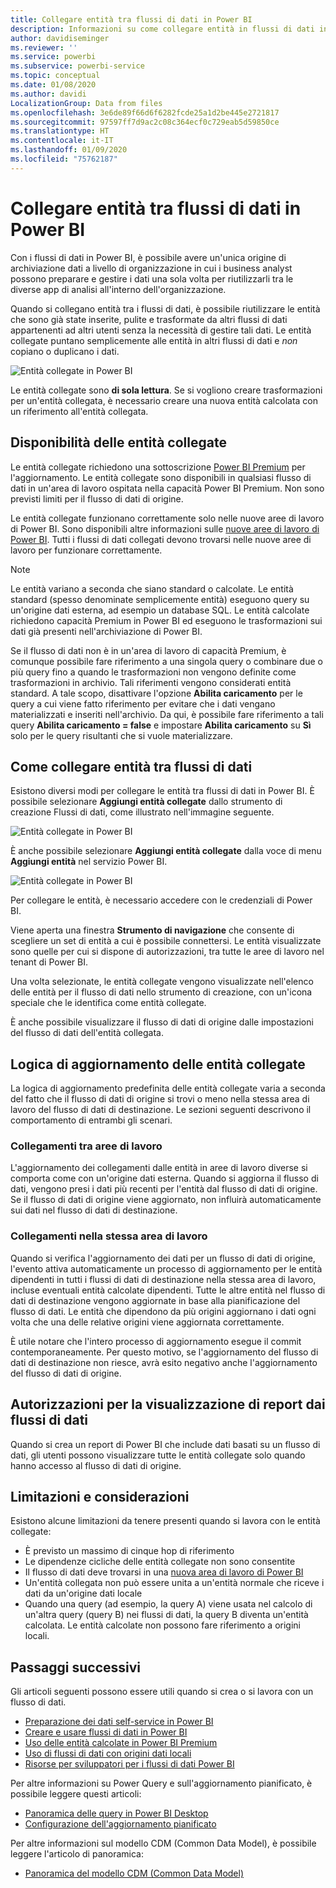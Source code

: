 ```yaml
---
title: Collegare entità tra flussi di dati in Power BI
description: Informazioni su come collegare entità in flussi di dati in Power BI
author: davidiseminger
ms.reviewer: ''
ms.service: powerbi
ms.subservice: powerbi-service
ms.topic: conceptual
ms.date: 01/08/2020
ms.author: davidi
LocalizationGroup: Data from files
ms.openlocfilehash: 3e6de89f66d6f6282fcde25a1d2be445e2721817
ms.sourcegitcommit: 97597ff7d9ac2c08c364ecf0c729eab5d59850ce
ms.translationtype: HT
ms.contentlocale: it-IT
ms.lasthandoff: 01/09/2020
ms.locfileid: "75762187"
---
```

# <a name="link-entities-between-dataflows-in-power-bi"></a>Collegare entità tra flussi di dati in Power BI

Con i flussi di dati in Power BI, è possibile avere un'unica origine di archiviazione dati a livello di organizzazione in cui i business analyst possono preparare e gestire i dati una sola volta per riutilizzarli tra le diverse app di analisi all'interno dell'organizzazione. 

Quando si collegano entità tra i flussi di dati, è possibile riutilizzare le entità che sono già state inserite, pulite e trasformate da altri flussi di dati appartenenti ad altri utenti senza la necessità di gestire tali dati. Le entità collegate puntano semplicemente alle entità in altri flussi di dati e *non* copiano o duplicano i dati.

![Entità collegate in Power BI](media/service-dataflows-linked-entities/linked-entities_00.png)

Le entità collegate sono **di sola lettura**. Se si vogliono creare trasformazioni per un'entità collegata, è necessario creare una nuova entità calcolata con un riferimento all'entità collegata.

## <a name="linked-entity-availability"></a>Disponibilità delle entità collegate

Le entità collegate richiedono una sottoscrizione [Power BI Premium](service-premium-what-is.md) per l'aggiornamento. Le entità collegate sono disponibili in qualsiasi flusso di dati in un'area di lavoro ospitata nella capacità Power BI Premium. Non sono previsti limiti per il flusso di dati di origine.

Le entità collegate funzionano correttamente solo nelle nuove aree di lavoro di Power BI. Sono disponibili altre informazioni sulle [nuove aree di lavoro di Power BI](service-create-the-new-workspaces.md). Tutti i flussi di dati collegati devono trovarsi nelle nuove aree di lavoro per funzionare correttamente.

> [!NOTE]
> Le entità variano a seconda che siano standard o calcolate. Le entità standard (spesso denominate semplicemente entità) eseguono query su un'origine dati esterna, ad esempio un database SQL. Le entità calcolate richiedono capacità Premium in Power BI ed eseguono le trasformazioni sui dati già presenti nell'archiviazione di Power BI. 
>
>Se il flusso di dati non è in un'area di lavoro di capacità Premium, è comunque possibile fare riferimento a una singola query o combinare due o più query fino a quando le trasformazioni non vengono definite come trasformazioni in archivio. Tali riferimenti vengono considerati entità standard. A tale scopo, disattivare l'opzione **Abilita caricamento** per le query a cui viene fatto riferimento per evitare che i dati vengano materializzati e inseriti nell'archivio. Da qui, è possibile fare riferimento a tali query **Abilita caricamento = false** e impostare **Abilita caricamento** su **Sì** solo per le query risultanti che si vuole materializzare.


## <a name="how-to-link-entities-between-dataflows"></a>Come collegare entità tra flussi di dati

Esistono diversi modi per collegare le entità tra flussi di dati in Power BI. È possibile selezionare **Aggiungi entità collegate** dallo strumento di creazione Flussi di dati, come illustrato nell'immagine seguente. 

![Entità collegate in Power BI](media/service-dataflows-linked-entities/linked-entities_00.png)

È anche possibile selezionare **Aggiungi entità collegate** dalla voce di menu **Aggiungi entità** nel servizio Power BI.

![Entità collegate in Power BI](media/service-dataflows-linked-entities/linked-entities_01.png)

Per collegare le entità, è necessario accedere con le credenziali di Power BI.

Viene aperta una finestra **Strumento di navigazione** che consente di scegliere un set di entità a cui è possibile connettersi. Le entità visualizzate sono quelle per cui si dispone di autorizzazioni, tra tutte le aree di lavoro nel tenant di Power BI. 

Una volta selezionate, le entità collegate vengono visualizzate nell'elenco delle entità per il flusso di dati nello strumento di creazione, con un'icona speciale che le identifica come entità collegate.

È anche possibile visualizzare il flusso di dati di origine dalle impostazioni del flusso di dati dell'entità collegata.

## <a name="refresh-logic-of-linked-entities"></a>Logica di aggiornamento delle entità collegate
La logica di aggiornamento predefinita delle entità collegate varia a seconda del fatto che il flusso di dati di origine si trovi o meno nella stessa area di lavoro del flusso di dati di destinazione. Le sezioni seguenti descrivono il comportamento di entrambi gli scenari.

### <a name="links-between-workspaces"></a>Collegamenti tra aree di lavoro

L'aggiornamento dei collegamenti dalle entità in aree di lavoro diverse si comporta come con un'origine dati esterna. Quando si aggiorna il flusso di dati, vengono presi i dati più recenti per l'entità dal flusso di dati di origine. Se il flusso di dati di origine viene aggiornato, non influirà automaticamente sui dati nel flusso di dati di destinazione.

### <a name="links-in-the-same-workspace"></a>Collegamenti nella stessa area di lavoro

Quando si verifica l'aggiornamento dei dati per un flusso di dati di origine, l'evento attiva automaticamente un processo di aggiornamento per le entità dipendenti in tutti i flussi di dati di destinazione nella stessa area di lavoro, incluse eventuali entità calcolate dipendenti. Tutte le altre entità nel flusso di dati di destinazione vengono aggiornate in base alla pianificazione del flusso di dati. Le entità che dipendono da più origini aggiornano i dati ogni volta che una delle relative origini viene aggiornata correttamente.

È utile notare che l'intero processo di aggiornamento esegue il commit contemporaneamente. Per questo motivo, se l'aggiornamento del flusso di dati di destinazione non riesce, avrà esito negativo anche l'aggiornamento del flusso di dati di origine.

## <a name="permissions-when-viewing-reports-from-dataflows"></a>Autorizzazioni per la visualizzazione di report dai flussi di dati

Quando si crea un report di Power BI che include dati basati su un flusso di dati, gli utenti possono visualizzare tutte le entità collegate solo quando hanno accesso al flusso di dati di origine.

## <a name="limitations-and-considerations"></a>Limitazioni e considerazioni

Esistono alcune limitazioni da tenere presenti quando si lavora con le entità collegate:

* È previsto un massimo di cinque hop di riferimento
* Le dipendenze cicliche delle entità collegate non sono consentite
* Il flusso di dati deve trovarsi in una [nuova area di lavoro di Power BI](service-create-the-new-workspaces.md)
* Un'entità collegata non può essere unita a un'entità normale che riceve i dati da un'origine dati locale
* Quando una query (ad esempio, la query A) viene usata nel calcolo di un'altra query (query B) nei flussi di dati, la query B diventa un'entità calcolata. Le entità calcolate non possono fare riferimento a origini locali.


## <a name="next-steps"></a>Passaggi successivi

Gli articoli seguenti possono essere utili quando si crea o si lavora con un flusso di dati. 

* [Preparazione dei dati self-service in Power BI](service-dataflows-overview.md)
* [Creare e usare flussi di dati in Power BI](service-dataflows-create-use.md)
* [Uso delle entità calcolate in Power BI Premium](service-dataflows-computed-entities-premium.md)
* [Uso di flussi di dati con origini dati locali](service-dataflows-on-premises-gateways.md)
* [Risorse per sviluppatori per i flussi di dati Power BI](service-dataflows-developer-resources.md)

Per altre informazioni su Power Query e sull'aggiornamento pianificato, è possibile leggere questi articoli:
* [Panoramica delle query in Power BI Desktop](desktop-query-overview.md)
* [Configurazione dell'aggiornamento pianificato](refresh-scheduled-refresh.md)

Per altre informazioni sul modello CDM (Common Data Model), è possibile leggere l'articolo di panoramica:
* [Panoramica del modello CDM (Common Data Model)](https://docs.microsoft.com/powerapps/common-data-model/overview)

